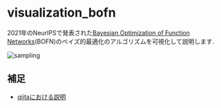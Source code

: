 # visualization_bofn
2021年のNeurIPSで発表された[Bayesian Optimization of Function Networks](https://proceedings.neurips.cc/paper/2021/hash/792c7b5aae4a79e78aaeda80516ae2ac-Abstract.html)(BOFN)のベイズ的最適化のアルゴリズムを可視化して説明します.

![sampling](https://github.com/zinutag/visualization_bofn/assets/89736518/46b1e8d1-4a9f-4fa5-b9cc-7e4dcac46f8e)

## 補足
- [qiitaにおける説明](https://qiita.com/zinutag/items/4f04a372bc82ce9a26dc)